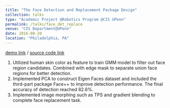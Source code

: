 ```yaml
---
title: "The Face Detection and Replacement Package Design"
collection: talks
type: "Academic Project @Robotics Program @CIS UPenn"
permalink: /talks/face_det_replace
venue: "CIS Department@UPenn"
date: 2016-08-20
location: "Philadelphia, PA"
---
```


[demo link](https://youtu.be/Ubd4mFpVJ3o) / [source code link](https://github.com/haoyuanz13/Face_Detection_Replacement)
1. Utilized human skin color as feature to train GMM model to filter out face region candidates. Combined with edge mask to separate union face regions for better detection.
2. Implemented PCA to construct Eigen Faces dataset and included the third-part package Face++ to improve detection performance. The final accuracy of detection reached 82.6%.
3. Implemented image morphing such as TPS and gradient blending to complete face replacement task. 
